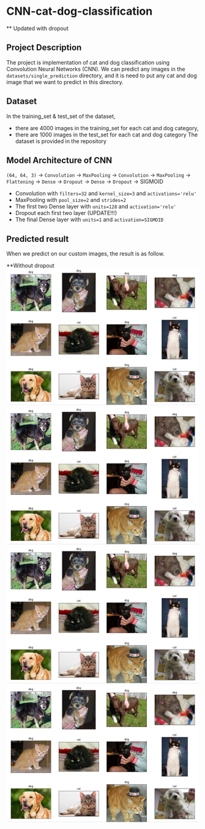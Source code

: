# CNN-cat-dog-classification

** Updated with dropout

## Project Description
The project is implementation of cat and dog classification using Convolution Neural Networks (CNN). We can predict any images in the `datasets/single_prediction` directory, and it is need to put any cat and dog image that we want to predict in this directory.

## Dataset
In the training_set & test_set of the dataset, 
* there are 4000 images in the training_set for each cat and dog category, 
* there are 1000 images in the test_set for each cat and dog category
The dataset is provided in the repository

## Model Architecture of CNN

`(64, 64, 3)` -> `Convolution` ->  `MaxPooling` -> `Convolution` -> `MaxPooling` ->  `Flattening` -> `Dense` -> `Dropout` -> `Dense` -> `Dropout` -> SIGMOID

* Convolution with `filters=32` and `kernel_size=3` and `activations='relu'`
* MaxPooling with `pool_size=2` and `strides=2`
* The first two Dense layer with `units=128` and `activation='relu'`
* Dropout each first two layer (UPDATE!!!)
* The final Dense layer with `units=1` and `activation=SIGMOID `


## Predicted result
When we predict on our custom images, the result is as follow.

**Without dropout
<img src="images/cat-dog-predict-result.png">
![](images/cat-dog-predict-result.png)
![Without Dropout](https://github.com/ThuraTunScibotics/CNN-cat-dog-classification/blob/main/images/cat-dog-predict-result.png)
![Without Dropout](https://github.com/ThuraTunScibotics/CNN-cat-dog-classification/blob/main/images/cat-dog-predict-result.png?raw=true)
